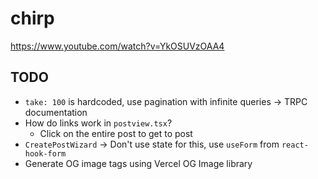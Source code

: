 # chirp

https://www.youtube.com/watch?v=YkOSUVzOAA4

## TODO

- `take: 100` is hardcoded, use pagination with infinite queries -> TRPC documentation
- How do links work in `postview.tsx`?
  - Click on the entire post to get to post
- `CreatePostWizard` -> Don't use state for this, use `useForm` from `react-hook-form`
- Generate OG image tags using Vercel OG Image library
